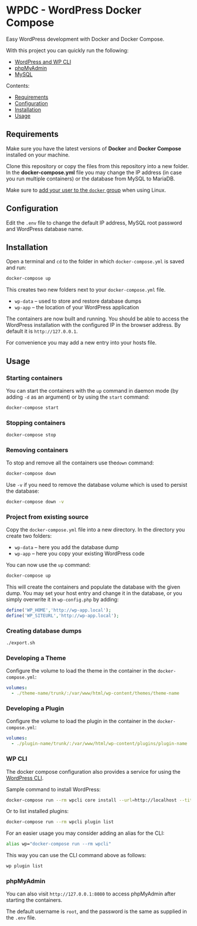 # WPDC - WordPress Docker Compose

Easy WordPress development with Docker and Docker Compose.

With this project you can quickly run the following:

- [WordPress and WP CLI](https://hub.docker.com/_/wordpress/)
- [phpMyAdmin](https://hub.docker.com/r/phpmyadmin/phpmyadmin/)
- [MySQL](https://hub.docker.com/_/mysql/)

Contents:

- [Requirements](#requirements)
- [Configuration](#configuration)
- [Installation](#installation)
- [Usage](#usage)

## Requirements

Make sure you have the latest versions of **Docker** and **Docker Compose** installed on your machine.

Clone this repository or copy the files from this repository into a new folder. In the **docker-compose.yml** file you may change the IP address (in case you run multiple containers) or the database from MySQL to MariaDB.

Make sure to [add your user to the `docker` group](https://docs.docker.com/install/linux/linux-postinstall/#manage-docker-as-a-non-root-user) when using Linux.

## Configuration

Edit the `.env` file to change the default IP address, MySQL root password and WordPress database name.

## Installation

Open a terminal and `cd` to the folder in which `docker-compose.yml` is saved and run:

```bash
docker-compose up
```

This creates two new folders next to your `docker-compose.yml` file.

- `wp-data` – used to store and restore database dumps
- `wp-app` – the location of your WordPress application

The containers are now built and running. You should be able to access the WordPress installation with the configured IP in the browser address. By default it is `http://127.0.0.1`.

For convenience you may add a new entry into your hosts file.

## Usage

### Starting containers

You can start the containers with the `up` command in daemon mode (by adding `-d` as an argument) or by using the `start` command:

```bash
docker-compose start
```

### Stopping containers

```bash
docker-compose stop
```

### Removing containers

To stop and remove all the containers use the`down` command:

```bash
docker-compose down
```

Use `-v` if you need to remove the database volume which is used to persist the database:

```bash
docker-compose down -v
```

### Project from existing source

Copy the `docker-compose.yml` file into a new directory. In the directory you create two folders:

- `wp-data` – here you add the database dump
- `wp-app` – here you copy your existing WordPress code

You can now use the `up` command:

```bash
docker-compose up
```

This will create the containers and populate the database with the given dump. You may set your host entry and change it in the database, or you simply overwrite it in `wp-config.php` by adding:

```php
define('WP_HOME','http://wp-app.local');
define('WP_SITEURL','http://wp-app.local');
```

### Creating database dumps

```bash
./export.sh
```

### Developing a Theme

Configure the volume to load the theme in the container in the `docker-compose.yml`:

```yaml
volumes:
  - ./theme-name/trunk/:/var/www/html/wp-content/themes/theme-name
```

### Developing a Plugin

Configure the volume to load the plugin in the container in the `docker-compose.yml`:

```yaml
volumes:
  - ./plugin-name/trunk/:/var/www/html/wp-content/plugins/plugin-name
```

### WP CLI

The docker compose configuration also provides a service for using the [WordPress CLI](https://developer.wordpress.org/cli/commands/).

Sample command to install WordPress:

```bash
docker-compose run --rm wpcli core install --url=http://localhost --title=test --admin_user=admin --admin_email=test@example.com
```

Or to list installed plugins:

```bash
docker-compose run --rm wpcli plugin list
```

For an easier usage you may consider adding an alias for the CLI:

```bash
alias wp="docker-compose run --rm wpcli"
```

This way you can use the CLI command above as follows:

```bash
wp plugin list
```

### phpMyAdmin

You can also visit `http://127.0.0.1:8080` to access phpMyAdmin after starting the containers.

The default username is `root`, and the password is the same as supplied in the `.env` file.
